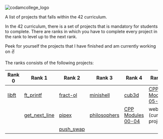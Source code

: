 ![codamcollege_logo](https://github.com/user-attachments/assets/4cf929cd-a505-42c2-8111-ba112f97649d)

A list of projects that falls within the 42 curriculum.


In the 42 curriculum, there is a set of projects that is mandatory for students to complete. There are ranks in which you have to complete every project in the rank to level up to the next rank.


Peek for yourself the projects that I have finished and am currently working on :v:

The ranks consists of the following projects:

| Rank 0 | Rank 1 | Rank 2 | Rank 3 | Rank 4 | Rank 5 |
| ------ | ------ | ------ | ------ | ------ | ------ |
| [libft](https://github.com/robertrinh/Codam/tree/main/Rank0/libft)  | [ft_printf](https://github.com/robertrinh/Codam/tree/main/Rank1/ft_printf) | [fract-ol](https://github.com/robertrinh/Codam/tree/main/Rank2/fract-ol) | [minishell](https://github.com/robertrinh/minishell) | [cub3d](https://github.com/XilianRose/cub3d) | [CPP Modules 05-09](https://github.com/robertrinh/Codam/tree/main/Rank5/CPP_Modules_5-9)
|| [get_next_line](https://github.com/robertrinh/Codam/tree/main/Rank1/get_next_line) | [pipex](https://github.com/robertrinh/Codam/tree/main/Rank2/pipex) | [philosophers](https://github.com/robertrinh/Codam/tree/main/Rank3/philo) | [CPP Modules 00-04](https://github.com/robertrinh/Codam/tree/main/Rank4/CPP_Modules_1-4) | webserv (current project)
|||[push_swap](https://github.com/robertrinh/Codam/tree/main/Rank2/push_swap) |
